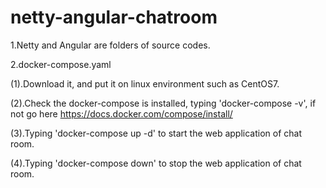 # netty-angular-chatroom
1.Netty and Angular are folders of source codes.

2.docker-compose.yaml

  (1).Download it, and put it on linux environment such as CentOS7.

  (2).Check the docker-compose is installed, typing 'docker-compose -v', if not go here https://docs.docker.com/compose/install/

  (3).Typing 'docker-compose up -d' to start the web application of chat room.

  (4).Typing 'docker-compose down' to stop the web application of chat room.
  
  
